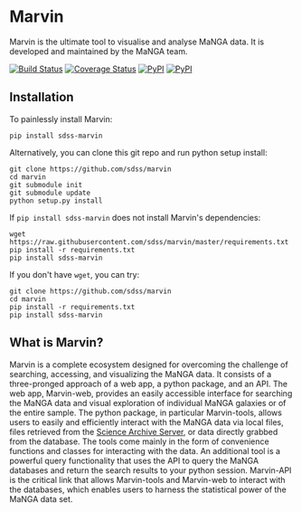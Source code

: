 # Marvin
Marvin is the ultimate tool to visualise and analyse MaNGA data. It is developed and maintained by the MaNGA team.

[![Build Status](https://travis-ci.org/sdss/marvin.svg?branch=master)](https://travis-ci.org/sdss/marvin)
[![Coverage Status](https://coveralls.io/repos/github/sdss/marvin/badge.svg?branch=master)](https://coveralls.io/github/sdss/marvin?branch=master)
[![PyPI](https://img.shields.io/pypi/v/sdss-marvin.svg)]()
[![PyPI](https://img.shields.io/pypi/dm/sdss-marvin.svg)]()

Installation
------------

To painlessly install Marvin:

    pip install sdss-marvin

Alternatively, you can clone this git repo and run python setup install:

    git clone https://github.com/sdss/marvin
    cd marvin
    git submodule init
    git submodule update
    python setup.py install

If `pip install sdss-marvin` does not install Marvin's dependencies:

    wget https://raw.githubusercontent.com/sdss/marvin/master/requirements.txt
    pip install -r requirements.txt
    pip install sdss-marvin

If you don't have `wget`, you can try:

    git clone https://github.com/sdss/marvin
    cd marvin
    pip install -r requirements.txt
    pip install sdss-marvin


What is Marvin?
---------------

Marvin is a complete ecosystem designed for overcoming the challenge of
searching, accessing, and visualizing the MaNGA data. It consists of a
three-pronged approach of a web app, a python package, and an API. The web app,
Marvin-web, provides an easily accessible interface for searching the MaNGA data
and visual exploration of individual MaNGA galaxies or of the entire sample. The
python package, in particular Marvin-tools, allows users to easily and
efficiently interact with the MaNGA data via local files, files retrieved from
the [Science Archive Server](https://sas.sdss.org), or data directly grabbed
from the database.  The tools come mainly in the form of convenience functions
and classes for interacting with the data. An additional tool is a powerful
query functionality that uses the API to query the MaNGA databases and return
the search results to your python session. Marvin-API is the critical link that
allows Marvin-tools and Marvin-web to interact with the databases, which enables
users to harness the statistical power of the MaNGA data set.
